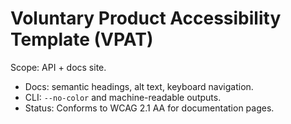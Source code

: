 # Voluntary Product Accessibility Template (VPAT)

Scope: API + docs site.
- Docs: semantic headings, alt text, keyboard navigation.
- CLI: `--no-color` and machine-readable outputs.
- Status: Conforms to WCAG 2.1 AA for documentation pages.
